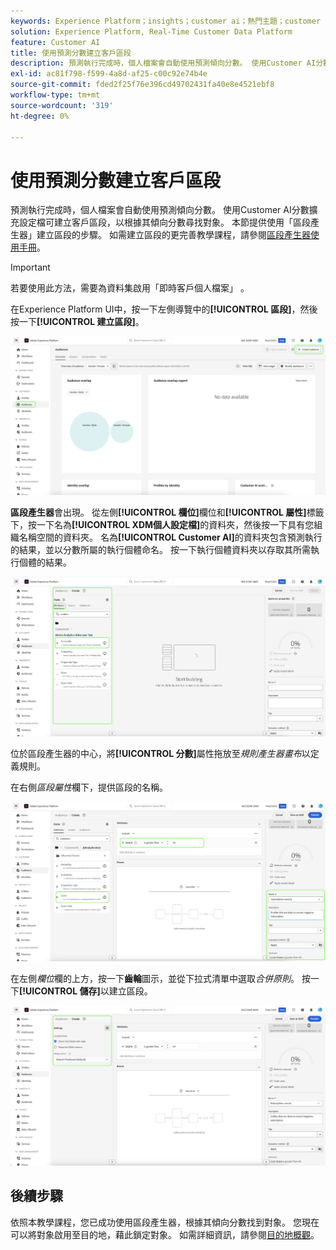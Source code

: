 ```yaml
---
keywords: Experience Platform；insights；customer ai；熱門主題；customer ai區段
solution: Experience Platform, Real-Time Customer Data Platform
feature: Customer AI
title: 使用預測分數建立客戶區段
description: 預測執行完成時，個人檔案會自動使用預測傾向分數。 使用Customer AI分數擴充設定檔可建立客戶區段，以根據其傾向分數尋找對象。 本節提供使用「區段產生器」建立區段的步驟。
exl-id: ac81f798-f599-4a8d-af25-c00c92e74b4e
source-git-commit: fded2f25f76e396cd49702431fa40e8e4521ebf8
workflow-type: tm+mt
source-wordcount: '319'
ht-degree: 0%

---
```


# 使用預測分數建立客戶區段

預測執行完成時，個人檔案會自動使用預測傾向分數。 使用Customer AI分數擴充設定檔可建立客戶區段，以根據其傾向分數尋找對象。 本節提供使用「區段產生器」建立區段的步驟。 如需建立區段的更完善教學課程，請參閱[區段產生器使用手冊](../../../segmentation/ui/segment-builder.md)。

>[!IMPORTANT]
>
>若要使用此方法，需要為資料集啟用「即時客戶個人檔案」 。

在Experience Platform UI中，按一下左側導覽中的&#x200B;**[!UICONTROL 區段]**，然後按一下&#x200B;**[!UICONTROL 建立區段]**。

![](../images/user-guide/segments_new.png)

**區段產生器**&#x200B;會出現。 從左側&#x200B;**[!UICONTROL 欄位]**&#x200B;欄位和&#x200B;**[!UICONTROL 屬性]**&#x200B;標籤下，按一下名為&#x200B;**[!UICONTROL XDM個人設定檔]**&#x200B;的資料夾，然後按一下具有您組織名稱空間的資料夾。 名為&#x200B;**[!UICONTROL Customer AI]**&#x200B;的資料夾包含預測執行的結果，並以分數所屬的執行個體命名。 按一下執行個體資料夾以存取其所需執行個體的結果。

![](../images/user-guide/results_new.png)

位於區段產生器的中心，將&#x200B;**[!UICONTROL 分數]**&#x200B;屬性拖放至&#x200B;*規則產生器畫布*&#x200B;以定義規則。

在右側&#x200B;*區段屬性*&#x200B;欄下，提供區段的名稱。

![](../images/user-guide/properties_new.png)

在左側&#x200B;*欄位*&#x200B;欄的上方，按一下&#x200B;**齒輪**&#x200B;圖示，並從下拉式清單中選取&#x200B;*合併原則*。 按一下&#x200B;**[!UICONTROL 儲存]**&#x200B;以建立區段。

![](../images/user-guide/merge_policy_new.png)

## 後續步驟

依照本教學課程，您已成功使用區段產生器，根據其傾向分數找到對象。 您現在可以將對象啟用至目的地，藉此鎖定對象。 如需詳細資訊，請參閱[目的地概觀](../../../destinations/home.md)。
